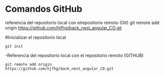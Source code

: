 # Comandos GitHub
referencia del repositorio local con elrepositorio remoto (Git)
git remote add origin https://github.com/hjfhg/back_nest_angular_CO.git

#Inicializar el repositorio local

```
git init
```
-Referencia del repositorio local con el repositorio remoto (GITHUB)
```
git remote add origin
https://github.com/hjfhg/back_nest_angular_CO.git
```